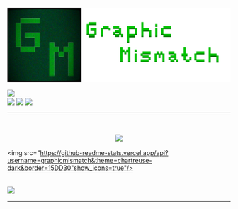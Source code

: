 <a href="https://graphicmismatch.github.io/"><img src="header.png"/></a>

<a href="https://discord.com/users/433953456315957258"> <img src="https://lanyard.cnrad.dev/api/433953456315957258"></a> <br>
<a href="https://www.linkedin.com/in/rayan-madan/"><img src="https://img.shields.io/badge/LinkedIn-0A66C2?logo=linkedin&logoColor=fff&style=flat"/></a>
<a href="https://graphicmismatch.itch.io/"><img src="https://img.shields.io/badge/Itch.io-FA5C5C?logo=itchdotio&logoColor=fff&style=flat"/></a>
<a href="https://www.instagram.com/graphicmismatch/"><img src="https://img.shields.io/badge/Instagram-E4405F?logo=instagram&logoColor=fff&style=flat"/></a><br>
<hr>  
<p align="center">
  <br>
  <br>
   <img src="https://github-readme-stats.vercel.app/api/top-langs?username=graphicmismatch&theme=chartreuse-dark&border=15DD30"/> <br>

  <img src="https://github-readme-stats.vercel.app/api?username=graphicmismatch&theme=chartreuse-dark&border=15DD30"show_icons=true"/> <br>
  <br>
  <br>
  <img src="https://skillicons.dev/icons?i=git,github,py,discord,bots,vscode,unity,bash,cs,java,linux,raspberrypi" />
  <hr>
  <a href="https://visitcount.itsvg.in">
</a>
</p>



